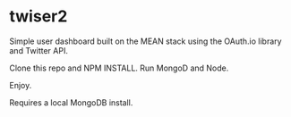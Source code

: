 # twiser2
Simple user dashboard built on the MEAN stack using the OAuth.io library and Twitter API.

Clone this repo and NPM INSTALL.
Run MongoD and Node.

Enjoy.

Requires a local MongoDB install.

